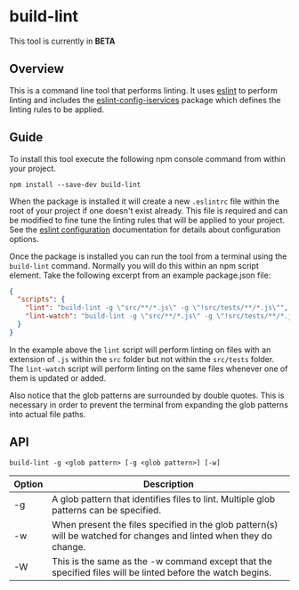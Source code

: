# build-lint

This tool is currently in **BETA**

## Overview
This is a command line tool that performs linting.
It uses [eslint](https://www.npmjs.com/package/eslint) to perform linting and includes the
[eslint-config-iservices](https://www.npmjs.com/package/eslint-config-iservices) package which defines the linting rules to be applied.

## Guide

To install this tool execute the following npm console command from within your project.

```
npm install --save-dev build-lint
```

When the package is installed it will create a new `.eslintrc` file within the root of your project if one doesn't exist already.  This file is
required and can be modified to fine tune the linting rules that will be applied to your project.  See the
[eslint configuration](http://eslint.org/docs/user-guide/configuring) documentation for details about configuration options.

Once the package is installed you can run the tool from a terminal using the `build-lint` command.  Normally you will
do this within an npm script element.  Take the following excerpt from an example package.json file:

```JSON
{
  "scripts": {
    "lint": "build-lint -g \"src/**/*.js\" -g \"!src/tests/**/*.js\"",
    "lint-watch": "build-lint -g \"src/**/*.js\" -g \"!src/tests/**/*.js\" -w",
  }
}
```

In the example above the `lint` script will perform linting on files with an extension of `.js` within the `src` folder but not within the
`src/tests` folder.  The `lint-watch` script will perform linting on the same files whenever one of them is updated or added.

Also notice that the glob patterns are surrounded by double quotes.  This is necessary in order to prevent the terminal from expanding
the glob patterns into actual file paths.

## API

```
build-lint -g <glob pattern> [-g <glob pattern>] [-w]
```
| Option | Description |
| ---    | ---         |
| -g     | A glob pattern that identifies files to lint.  Multiple glob patterns can be specified. |
| -w     | When present the files specified in the glob pattern(s) will be watched for changes and linted when they do change. |
| -W     | This is the same as the -w command except that the specified files will be linted before the watch begins. |


 